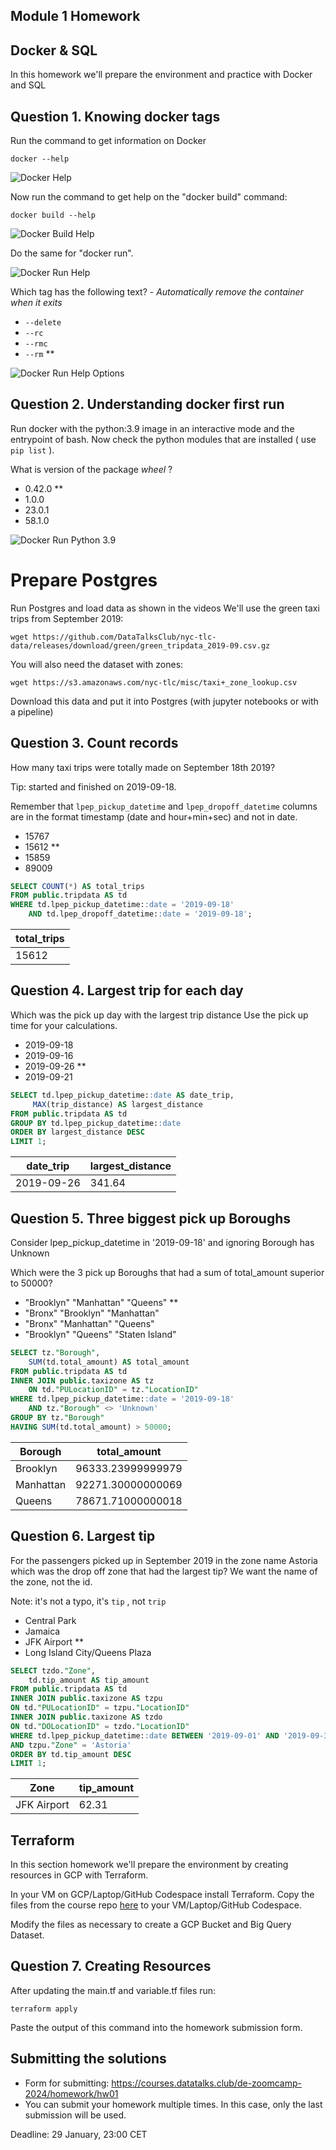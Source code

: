 ## Module 1 Homework

## Docker & SQL

In this homework we'll prepare the environment 
and practice with Docker and SQL


## Question 1. Knowing docker tags

Run the command to get information on Docker 

```docker --help```

![Docker Help](./images/docker_help.PNG)

Now run the command to get help on the "docker build" command:

```docker build --help```

![Docker Build Help](./images/docker_build_help.PNG)

Do the same for "docker run".

![Docker Run Help](./images/docker_run_help.PNG)

Which tag has the following text? - *Automatically remove the container when it exits* 

- `--delete`
- `--rc`
- `--rmc`
- `--rm` **

![Docker Run Help Options](./images/docker_run_help_options.PNG)


## Question 2. Understanding docker first run 

Run docker with the python:3.9 image in an interactive mode and the entrypoint of bash.
Now check the python modules that are installed ( use ```pip list``` ). 

What is version of the package *wheel* ?

- 0.42.0 **
- 1.0.0
- 23.0.1
- 58.1.0

![Docker Run Python 3.9](./images/docker_run_python.PNG)

# Prepare Postgres

Run Postgres and load data as shown in the videos
We'll use the green taxi trips from September 2019:

```wget https://github.com/DataTalksClub/nyc-tlc-data/releases/download/green/green_tripdata_2019-09.csv.gz```

You will also need the dataset with zones:

```wget https://s3.amazonaws.com/nyc-tlc/misc/taxi+_zone_lookup.csv```

Download this data and put it into Postgres (with jupyter notebooks or with a pipeline)


## Question 3. Count records 

How many taxi trips were totally made on September 18th 2019?

Tip: started and finished on 2019-09-18. 

Remember that `lpep_pickup_datetime` and `lpep_dropoff_datetime` columns are in the format timestamp (date and hour+min+sec) and not in date.

- 15767
- 15612 **
- 15859
- 89009

```sql
SELECT COUNT(*) AS total_trips
FROM public.tripdata AS td
WHERE td.lpep_pickup_datetime::date = '2019-09-18' 
	AND td.lpep_dropoff_datetime::date = '2019-09-18';
```

| total_trips |
|-------------|
| 15612       |


## Question 4. Largest trip for each day

Which was the pick up day with the largest trip distance
Use the pick up time for your calculations.

- 2019-09-18
- 2019-09-16
- 2019-09-26 **
- 2019-09-21

```sql
SELECT td.lpep_pickup_datetime::date AS date_trip,
     MAX(trip_distance) AS largest_distance
FROM public.tripdata AS td
GROUP BY td.lpep_pickup_datetime::date
ORDER BY largest_distance DESC
LIMIT 1;
```

| date_trip  | largest_distance |
|------------|------------------|
| 2019-09-26 | 341.64           |

## Question 5. Three biggest pick up Boroughs

Consider lpep_pickup_datetime in '2019-09-18' and ignoring Borough has Unknown

Which were the 3 pick up Boroughs that had a sum of total_amount superior to 50000?
 
- "Brooklyn" "Manhattan" "Queens" **
- "Bronx" "Brooklyn" "Manhattan"
- "Bronx" "Manhattan" "Queens" 
- "Brooklyn" "Queens" "Staten Island"

```sql
SELECT tz."Borough",
	SUM(td.total_amount) AS total_amount
FROM public.tripdata AS td
INNER JOIN public.taxizone AS tz
    ON td."PULocationID" = tz."LocationID"
WHERE td.lpep_pickup_datetime::date = '2019-09-18'
    AND tz."Borough" <> 'Unknown'
GROUP BY tz."Borough"
HAVING SUM(td.total_amount) > 50000;
```

| Borough   | total_amount      |
|-----------|-------------------|
| Brooklyn  | 96333.23999999979 |
| Manhattan | 92271.30000000069 |
| Queens    | 78671.71000000018 |


## Question 6. Largest tip

For the passengers picked up in September 2019 in the zone name Astoria which was the drop off zone that had the largest tip?
We want the name of the zone, not the id.

Note: it's not a typo, it's `tip` , not `trip`

- Central Park
- Jamaica
- JFK Airport **
- Long Island City/Queens Plaza

```sql
SELECT tzdo."Zone",
	td.tip_amount AS tip_amount
FROM public.tripdata AS td
INNER JOIN public.taxizone AS tzpu
ON td."PULocationID" = tzpu."LocationID"
INNER JOIN public.taxizone AS tzdo
ON td."DOLocationID" = tzdo."LocationID"
WHERE td.lpep_pickup_datetime::date BETWEEN '2019-09-01' AND '2019-09-30'
AND tzpu."Zone" = 'Astoria'
ORDER BY td.tip_amount DESC
LIMIT 1;
```

| Zone        | tip_amount |
|-------------|------------|
| JFK Airport | 62.31      |

## Terraform

In this section homework we'll prepare the environment by creating resources in GCP with Terraform.

In your VM on GCP/Laptop/GitHub Codespace install Terraform. 
Copy the files from the course repo
[here](https://github.com/DataTalksClub/data-engineering-zoomcamp/tree/main/01-docker-terraform/1_terraform_gcp/terraform) to your VM/Laptop/GitHub Codespace.

Modify the files as necessary to create a GCP Bucket and Big Query Dataset.


## Question 7. Creating Resources

After updating the main.tf and variable.tf files run:

```
terraform apply
```

Paste the output of this command into the homework submission form.


## Submitting the solutions

* Form for submitting: https://courses.datatalks.club/de-zoomcamp-2024/homework/hw01
* You can submit your homework multiple times. In this case, only the last submission will be used. 

Deadline: 29 January, 23:00 CET